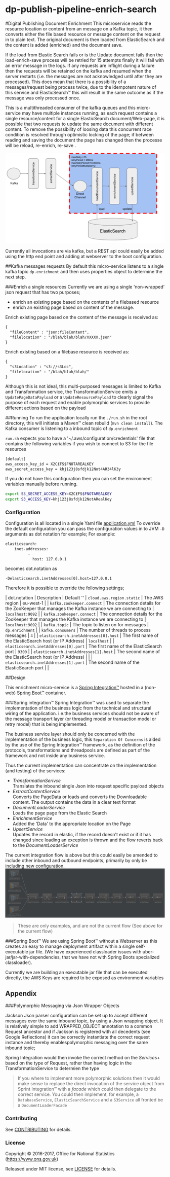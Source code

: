 dp-publish-pipeline-enrich-search
================
#Digital Publishing Document Enrichment
This microservice reads the resource location or content from an message on a Kafka topic, it then converts either the file based 
 resource or message content on the request in to plain text. The original document is then loaded from ElasticSearch and the content is added (enriched) and the document save.
 
If the load from Elastic Search fails or is the Update document fails then the load-enrich-save process will be retried for 15 attempts finally it will fail with an error message in the logs.
If any requests are inflight during a failure then the requests will be retained on the kafka and resumed when the server restarts (i.e. the messages are not acknowledged until after they are processed).
This does mean that there is a possibility of a messages/request being process twice, due to the idempotent nature of this service and ElasticSearch&trade; this will result in the same outcome as if the message was only processed once.
 
This is a multithreaded consumer of the kafka queues and this micro-service may have multiple instances running, as each 
request contains a single resource/content for a single ElasticSearch document/Web-page, it is possible that two requests 
to update the same document with different content. To remove the possibility of loosing data this concurrent race condition 
is resolved through optimistic locking of the page; if between reading and saving the document the page has changed then 
the processe will be reload, re-enrich, re-save .

![Kafka->Transform-Extract->Load->Enrich->Save](EnrichmentFlow.png)
 
Currently all invocations are via kafka, but a REST api could easily be added using the http end point and adding at webserver to the boot configuration.

##Kafka messages requests
By default this micro-service listens to a single kafka topic `dp.enrichment` and then uses properties object to determine the next step.
 
###Enrich a single resources
Currently we are using a single 'non-wrapped' json request that has two purposes;
* enrich an existing page based on  the contents of a filebased resource
* enrich an existing page based on content of the message.

Enrich existing page based on the content of the message is received as:
```
{
  "fileContent" : "json:fileContent",
  "filelocation" : "/blah/blah/blah/XXXXX.json"
}
``` 

Enrich existing based on a filebase resource is received as:
```
{
  "s3Location" : "s3://s3Loc",
  "filelocation" : "/blah/blah/blah/"
}
```


Although this is not ideal, this multi-purposed messages is limited to  Kafka and Transformation service, the 
TransformationService emits a `UpdatePageDataPayload` or a `UpdateResourcePayload` to clearly signal the purpose of each
 request and enable polymorphic services to provide different actions based on the payload


##Running
To run the application locally run the `./run.sh` in the root directory, this will initiates a Maven&trade; clean rebuild (`mvn clean install`).
The Kafka consumer is listening to a inbound topic of `dp.enrichment` 

`run.sh` expects you to have a '~/.aws/configuration/credentials' file that contains the following variables if you wish to 
connect to S3 for the file resources
```properties
[default]
aws_access_key_id = X2C£FS$FNOTAREALKEY	
aws_secret_access_key = khj123j8sfdjk12Not4AR34lK3y
```
If you do not have this configuration then you can set the environment variables manually before running.
```bash
export S3_SECRET_ACCESS_KEY=X2C£FS$FNOTAREALKEY
export S3_ACCESS_KEY=khj123j8sfdjk12NotARealKey
```


### Configuration 
Configuration is all located in a single Yaml file [application.yml](src/main/resources/application.yml)
To override the default configuration you can pass the configuration values in to JVM `-D` arguments as dot notation for example;
For example:
 
```
elasticsearch:
    inet-addresses:
          -
            host: 127.0.0.1
```

becomes dot.notation as

 ```
 -Delasticsearch.inetAddresses[0].host=127.0.0.1
 ``` 
Therefore it is possible to override the following settings;

| dot.notation | Description | Default ''
| `cloud.aws.region.static` | The AWS region | eu-west-1 |
| `kafka.zookeeper.connect` | The connection details for the ZooKeeper that manages the Kafka instance we are connecting to | `localhost:9092` |
| `kafka.zookeeper.connect` | The connection details for the ZooKeeper that manages the Kafka instance we are connecting to | `localhost:9092` |
| `kafka.topic` | The topic to listen on for messages | `dp.enrichment` |
| `kafka.consumers` | The number of threads to process messages | `4` |
| `elasticsearch.inetAddresses[0].host` | The first name of the ElasticSearch host (or IP Address) | `localhost` |
| `elasticsearch.inetAddresses[0].port` | The first name of the ElasticSearch port | `9300` |
| `elasticsearch.inetAddresses[1].host` | The second name of the ElasticSearch host (or IP Address) | |
| `elasticsearch.inetAddresses[1].port` | The second name of the ElasticSearch port |  |
 



##Design

This enrichment micro-service is a [Spring Integration&trade;](https://projects.spring.io/spring-integration/) hosted in a (non-web) [Spring Boot&trade;](http://projects.spring.io/spring-boot/) container.

###Spring integration&trade;
 Spring Integration&trade; was used to separate the implementation of the business logic from the technical and structural wiring of the application.
 i.e.the business services should not be aware of the message transport layer (or threading model or transaction model or retry model) that is being implemented.
 
 The business service layer should only be concerned with the implementation of the business logic, this `Separation Of Concerns` 
 is aided by the use of the Spring Integration&trade; framework, as the definition of the protocols, transformations and 
 threadpools are defined as part of the framework and not inside any business service.
     
 Thus the current implementation can concentrate on the implementation (and testing) of the services: 
 * _TransformationSerivce_</br>
    Translates the inbound single Json into request specific payload objects
 * _ExtractContentService_</br>
    Converts the PageData or loads and converts the Downloadable content. The output contains the data in a clear text format
 * _DocumentLoaderService_<br/> 
    Loads the page page from the Elastic Search
 * _EnrichmentService_<br/>
    Added the 'Data' to the appropriate location on the Page
 * _UpsertService_<br/>
    Updates the record in elastic, if the record doesn't exist or if it has changed since loading an exception is thrown and the flow reverts back to the _DocumentLoaderService_  

The current integration flow is above but this could easily be amended to include other inbound and outbound endpoints, primarily by only be including new configuration.
![Spring Integration Flow -> Kafka|JMS|SOAP|Rest -> transform -> load -> enrich -> upsert](multiInboundEndpoint.png)
>These are only examples, and are not the current flow (See above for the current flow)

###Spring Boot&trade;
We are using Spring Boot&trade; without a Webserver as this creates an easy to manage deployment artifact within a single
self-executable jar file.
(We have experienced classloader issues with uber-jar/jar-with-dependencies, that we have not with Spring Boots specialized classloader).

Currently we are building an executable jar file that can be executed directly, the AWS Keys are required to be exposed
 as environment variables 
    

## Appendix
###Polymorphic Messaging via Json Wrapper Objects

Jackson Json parser configuration can be set up to accept different messages over the same inbound topic, by using a Json wrapping
 object. It is relatively simple to add WRAPPED_OBJECT annotation to a common Request ancestor and if Jackson is registered with all decedents (see Google Reflections) it 
 can be correctly instantiate the correct request instance and thereby enablespolymorphic messaging over the same inbound topic; 
 
Spring Integration would then invoke the correct method on the _Services+_ based on the type of Request, rather than having logic in the TransformationService 
to determien the type

> If you where to implement more polymorphic solutions then it would make sense to replace the direct invocation of the service object from 
> Sprint Integration&trade; with a _facade_ which could then delegate to the correct service.
> You could then implement, for example, a `DatabaseService`, `ElasticSearchService` and a `S3Service` all fronted be a `DocumentLoaderFacade`
>

 
### Contributing

See [CONTRIBUTING](CONTRIBUTING.md) for details.

### License

Copyright © 2016-2017, Office for National Statistics (https://www.ons.gov.uk)

Released under MIT license, see [LICENSE](LICENSE.md) for details.
